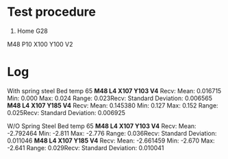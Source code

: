 
# Test procedure
1. Home
 G28
 
 M48 P10 X100 Y100 V2
 

# Log
With spring steel
Bed temp 65
**M48 L4 X107 Y103 V4**
Recv: Mean: 0.016715 Min: 0.000 Max: 0.024 Range: 0.023Recv: Standard Deviation: 0.006565
**M48 L4 X107 Y185 V4**
Recv: Mean: 0.145380 Min: 0.127 Max: 0.152 Range: 0.025Recv: Standard Deviation: 0.006925

W/O Spring Steel
Bed temp 65
**M48 L4 X107 Y103 V4**
Recv: Mean: -2.792464 Min: -2.811 Max: -2.776 Range: 0.036Recv: Standard Deviation: 0.011046
**M48 L4 X107 Y185 V4**
Recv: Mean: -2.661459 Min: -2.670 Max: -2.641 Range: 0.029Recv: Standard Deviation: 0.010041
<!--stackedit_data:
eyJoaXN0b3J5IjpbMTAzMTI2MzYzOCwxMzIwNzM1OTI3LDk1Mz
Y3ODMyM119
-->